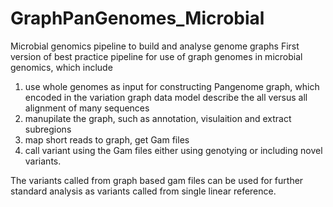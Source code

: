 # GraphPanGenomes_Microbial
Microbial genomics pipeline to build and analyse genome graphs
First version of best practice pipeline for use of graph genomes in microbial genomics, which include 
1) use whole genomes as input for constructing Pangenome graph, which encoded in the variation graph data model describe the all versus all alignment of many sequences 
2) manupilate the graph, such as annotation, visulaition and extract subregions
3) map short reads to graph, get Gam files
4) call variant using the Gam files either using genotying or including novel variants. 

The variants called from graph based gam files can be used for further standard analysis as variants called from single linear reference.

